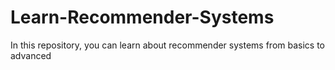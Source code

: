 # Learn-Recommender-Systems
In this repository, you can learn about recommender systems from basics to advanced
